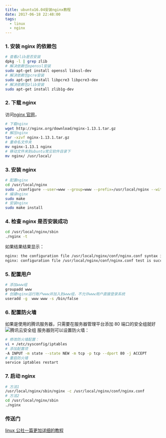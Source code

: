 ```yaml
---
title: ubuntu16.04安装nginx教程
date: 2017-06-18 22:48:00
tags:
  - linux
  - nginx
---
```


### 1. 安装 nginx 的依赖包

```bash
# 查看zlib是否安装
dpkg -l | grep zlib
# 解决依赖包openssl安装
sudo apt-get install openssl libssl-dev
# 解决依赖包pcre安装
sudo apt-get install libpcre3 libpcre3-dev
# 解决依赖包zlib安装
sudo apt-get install zlib1g-dev
```

### 2. 下载 nginx

访问[nginx 官网](http://nginx.org/en/download.html)，

```bash
# 下载nginx
wget http://nginx.org/download/nginx-1.13.1.tar.gz
# 解压nginx
tar -xzvf nginx-1.13.1.tar.gz
# 重命名文件夹
mv nginx-1.13.1 nginx
# 移动文件夹到ubuntu常见软件目录下
mv nginx/ /usr/local/
```

### 3. 安装 nginx

```bash
# 配置nginx
cd /usr/local/nginx
sudo ./configure --user=www --group=www --prefix=/usr/local/nginx --with-http_stub_status_module --with-http_ssl_module --with-http_realip_module
# 编译nginx
sudo make
# 安装nginx
sudo make install
```

### 4. 检查 nginx 是否安装成功

```bash
cd /usr/local/nginx/sbin
./nginx -t
```

如果结果结果显示：

```bash
nginx: the configuration file /usr/local/nginx/conf/nginx.conf syntax is ok
nginx: configuration file /usr/local/nginx/conf/nginx.conf test is successful
```

### 5. 配置用户

```bash
# 添加www组
groupadd www
# 创建nginx运行账户www并加入到www组，不允许www用户直接登录系统
useradd -g  www www -s /bin/false
```

### 6. 配置防火墙

如果是使用的腾讯服务器，只需要在服务器管理平台添加 80 端口的安全组就好
![腾讯云安全组](https://file.lantingshucheng.com/blog/tengxunyun.jpg/default)
服务器则可以设置防火墙：

```bash
# 修改防火墙配置：
vi + /etc/sysconfig/iptables
# 添加配置项
-A INPUT -m state --state NEW -m tcp -p tcp --dport 80 -j ACCEPT
# 重启防火墙
service iptables restart
```

### 7. 启动 nginx

```bash
# 方法1
/usr/local/nginx/sbin/nginx -c /usr/local/nginx/conf/nginx.conf
# 方法2
cd /usr/local/nginx/sbin
./nginx
```

### 传送门

[linux 公社一篇更加详细的教程](http://www.linuxidc.com/Linux/2016-08/134110.htm)
